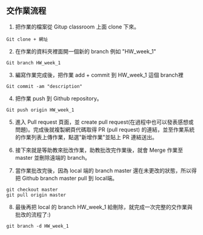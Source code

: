 ## 交作業流程

1. 把作業的檔案從 Gitup classroom 上面 clone 下來。
```
Git clone + 網址
```
2. 在作業的資料夾裡面開一個新的 branch 例如 "HW_week_1"
```
Git branch HW_week_1 
```
3. 編寫作業完成後，把作業 add + commit 到 HW_week_1 這個 branch裡
```
Git commit -am "description"
```
4. 把作業 push 到 Github repository。
```
Git push origin HW_week_1
```
5. 進入 Pull request 頁面，並 create pull request(在過程中也可以發表感想或問題)。完成後就複製網頁代碼取得 PR (pull request) 的連結，並至作業系統的作業列表上傳作業，點選"新增作業"並貼上 PR 連結送出。

6. 接下來就是等助教來批改作業，助教批改完作業後，就會 Merge 作業至 master 並刪除遠端的 branch。

7. 當作業批改完後，因為 local 端的 branch master 還在未更改的狀態，所以得把 Github branch master pull 到 local端。
```
git checkout master
git pull origin master
```
8. 最後再把 local 的 branch HW_week_1 給刪除，就完成一次完整的交作業與批改的流程了:)
```
git branch -d HW_week_1
```